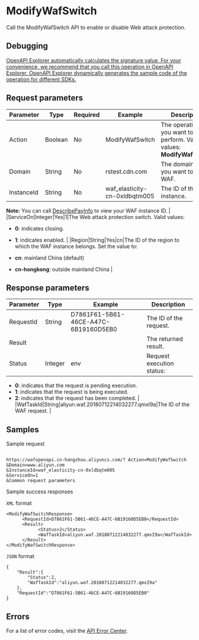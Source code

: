 # ModifyWafSwitch

Call the ModifyWafSwitch API to enable or disable Web attack protection.

## Debugging

[OpenAPI Explorer automatically calculates the signature value. For your convenience, we recommend that you call this operation in OpenAPI Explorer. OpenAPI Explorer dynamically generates the sample code of the operation for different SDKs.](https://api.aliyun.com/#product=waf-openapi&api=ModifyWafSwitch&type=RPC&version=2018-01-17)

## Request parameters

|Parameter|Type|Required|Example|Description|
|---------|----|--------|-------|-----------|
|Action|Boolean|No|ModifyWafSwitch|The operation that you want to perform. Valid values: **ModifyWafSwitch**. |
|Domain|String|No|rstest.cdn.com|The domain that you want to add to WAF. |
|InstanceId|String|No|waf\_elasticity-cn-0xldbqtm005|The ID of the WAF instance.

**Note:** You can call [DescribePayInfo](~~86651~~) to view your WAF instance ID. |
|ServiceOn|Integer|Yes|1|The Web attack protection switch. Valid values:

-   **0**: indicates closing.
-   **1**: indicates enabled. |
|Region|String|Yes|cn|The ID of the region to which the WAF instance belongs. Set the value to:

-   **cn**: mainland China \(default\)
-   **cn-hongkong**: outside mainland China |

## Response parameters

|Parameter|Type|Example|Description|
|---------|----|-------|-----------|
|RequestId|String|D7861F61-5B61-46CE-A47C-6B19160D5EB0|The ID of the request. |
|Result| | |The returned result. |
|Status|Integer|env|Request execution status:

-   **0**: indicates that the request is pending execution.
-   **1**: indicates that the request is being executed.
-   **2**: indicates that the request has been completed. |
|WafTaskId|String|aliyun.waf.20180712214032277.qmxI9a|The ID of the WAF request. |

## Samples

Sample request

```

https://wafopenapi.cn-hangzhou.aliyuncs.com/? Action=ModifyWafSwitch
&Domain=www.aliyun.com
&InstanceId=waf_elasticity-cn-0xldbqtm005
&ServiceOn=1
&Common request parameters

```

Sample success responses

`XML` format

```
<ModifyWafSwitchResponse>
      <RequestId>D7861F61-5B61-46CE-A47C-6B19160D5EB0</RequestId>
      <Result>
            <Status>2</Status>
            <WafTaskId>aliyun.waf.20180712214032277.qmxI9a</WafTaskId>
      </Result>
</ModifyWafSwitchResponse>
```

`JSON` format

```
{
	"Result":{
		"Status":2,
		"WafTaskId":"aliyun.waf.20180712214032277.qmxI9a"
	},
	"RequestId":"D7861F61-5B61-46CE-A47C-6B19160D5EB0"
}
```

## Errors

For a list of error codes, visit the [API Error Center](https://error-center.alibabacloud.com/status/product/waf-openapi).

